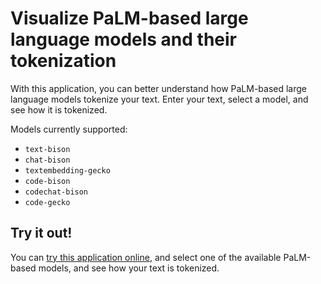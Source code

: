 # Visualize PaLM-based large language models and their tokenization

With this application, you can better understand how PaLM-based large language models tokenize your text.
Enter your text, select a model, and see how it is tokenized.

Models currently supported:
* `text-bison`
* `chat-bison`
* `textembedding-gecko`
* `code-bison`
* `codechat-bison`
* `code-gecko`

## Try it out!

You can [try this application online](https://tokens-lpj6s2duga-ew.a.run.app/), 
and select one of the available PaLM-based models, and see how your text is tokenized.

